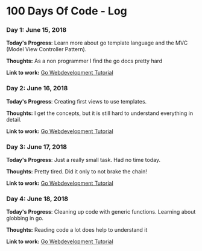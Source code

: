 # 100 Days Of Code - Log

### Day 1: June 15, 2018

**Today's Progress**: Learn more about go template language and the MVC (Model View Controller Pattern).

**Thoughts:** As a non programmer I find the go docs pretty hard

**Link to work:** [Go Webdevelopment Tutorial](https://www.usegolang.com/)

### Day 2: June 16, 2018

**Today's Progress**: Creating first views to use templates.

**Thoughts:** I get the concepts, but it is still hard to understand everything in detail.

**Link to work:** [Go Webdevelopment Tutorial](https://www.usegolang.com/)

### Day 3: June 17, 2018

**Today's Progress**: Just a really small task. Had no time today.

**Thoughts:** Pretty tired. Did it only to not brake the chain!

**Link to work:** [Go Webdevelopment Tutorial](https://www.usegolang.com/)

### Day 4: June 18, 2018

**Today's Progress**: Cleaning up code with generic functions. Learning about globbing in go.

**Thoughts:** Reading code a lot does help to understand it

**Link to work:** [Go Webdevelopment Tutorial](https://www.usegolang.com/)